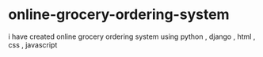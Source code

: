 # online-grocery-ordering-system
i have created online grocery ordering system using python , django , html , css , javascript 
